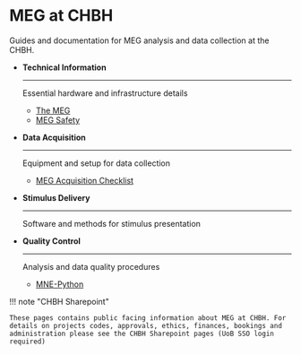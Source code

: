 # MEG at CHBH

Guides and documentation for MEG analysis and data collection at the CHBH.


<div class="grid cards" markdown>

-   **Technical Information**

    ---

    Essential hardware and infrastructure details

    - [The MEG](hardware/meg.md)
    - [MEG Safety](hardware/safety.md)

-   **Data Acquisition**

    ---

    Equipment and setup for data collection

    - [MEG Acquisition Checklist](acquisition/meg-acquisition-checklist.md)

-   **Stimulus Delivery**

    ---

    Software and methods for stimulus presentation


-   **Quality Control**

    ---

    Analysis and data quality procedures

    - [MNE-Python](analysis/mne.md)

</div>


!!! note "CHBH Sharepoint"

    These pages contains public facing information about MEG at CHBH. For details on projects codes, approvals, ethics, finances, bookings and administration please see the CHBH Sharepoint pages (UoB SSO login required)
